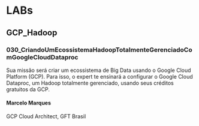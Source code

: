 # LABs

## GCP_Hadoop

### 030_CriandoUmEcossistemaHadoopTotalmenteGerenciadoComGoogleCloudDataproc
Sua missão será criar um ecossistema de Big Data usando o Google Cloud Platform (GCP). Para isso, o expert te ensinará a configurar o Google Cloud Dataproc, um Hadoop totalmente gerenciado, usando seus créditos gratuitos da GCP.

#### Marcelo Marques
GCP Cloud Architect, GFT Brasil
